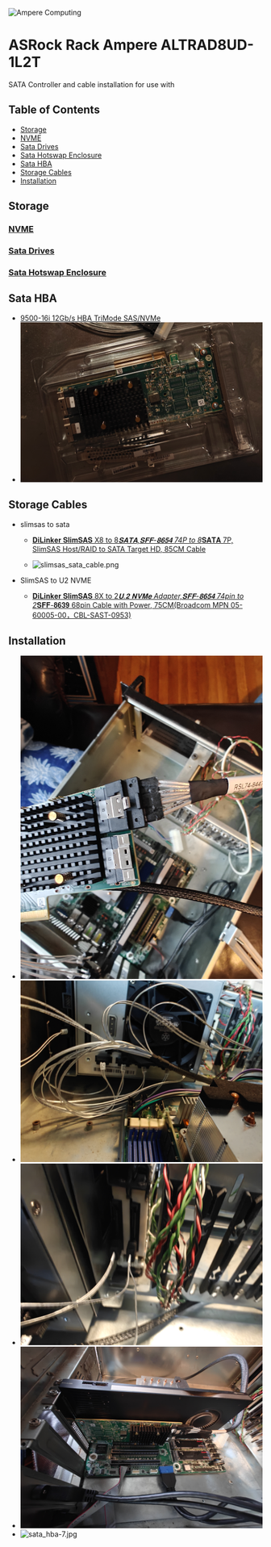 ![Ampere Computing](https://avatars2.githubusercontent.com/u/34519842?s=400&u=1d29afaac44f477cbb0226139ec83f73faefe154&v=4)

# ASRock Rack Ampere ALTRAD8UD-1L2T

SATA Controller and cable installation for use with

## Table of Contents
* [Storage](#storage)
 * [NVME](nvme.md)
 * [Sata Drives](sata_hotswap.md#sata-drives)
 * [Sata Hotswap Enclosure](sata_hotswap.md#sata-hostswap-enclosure)
* [Sata HBA](#sata-hba)
* [Storage Cables](#storage-cables)
* [Installation](#installation)

## Storage

### [NVME](nvme.md)
### [Sata Drives](sata_hotswap.md#sata-drives)
### [Sata Hotswap Enclosure](sata_hotswap.md#sata-hostswap-enclosure)

## Sata HBA

* [9500-16i 12Gb/s HBA TriMode SAS/NVMe](https://www.amazon.com/dp/B08926P9R4?ref=ppx_yo2ov_dt_b_fed_asin_title)
* ![sata_hba_only.png](./img/sata_hba_only.png)

## Storage Cables

* slimsas to sata

  * [𝐃𝐢𝐋𝐢𝐧𝐤𝐞𝐫 𝐒𝐥𝐢𝐦𝐒𝐀𝐒 X8 to 8*𝐒𝐀𝐓𝐀,𝐒𝐅𝐅-𝟖𝟔𝟓𝟒 74P to 8*𝐒𝐀𝐓𝐀 7P, SlimSAS Host/RAID to SATA Target HD, 85CM Cable](https://www.amazon.com/dp/B09S3NKZNZ?ref=ppx_yo2ov_dt_b_fed_asin_title)

  * ![slimsas_sata_cable.png](./img/slimsas_sata_cable.jpg)

* SlimSAS to U2 NVME

  * [𝐃𝐢𝐋𝐢𝐧𝐤𝐞𝐫 𝐒𝐥𝐢𝐦𝐒𝐀𝐒 8X to 2*𝐔.𝟐 𝐍𝐕𝐌𝐞 Adapter,𝐒𝐅𝐅-𝟖𝟔𝟓𝟒 74pin to 2*𝐒𝐅𝐅-𝟖𝟔𝟑𝟗 68pin Cable with Power, 75CM(Broadcom MPN 05-60005-00，CBL-SAST-0953)](https://www.amazon.com/dp/B098JBS7QD?ref=ppx_yo2ov_dt_b_fed_asin_title)

## Installation
  * ![sata_hba-3.jpg](./img/sata_hba-3.jpg)
  * ![sata_hba-6.jpg](./img/sata_hba-6.jpg)
  * ![sata_hba-8.jpg](./img/sata_hba-8.jpg)
  * ![sata_hba-5.jpg](./img/sata_hba-5.jpg)
  * ![sata_hba-7.jpg](./img/sata_hba-7.jpg)
